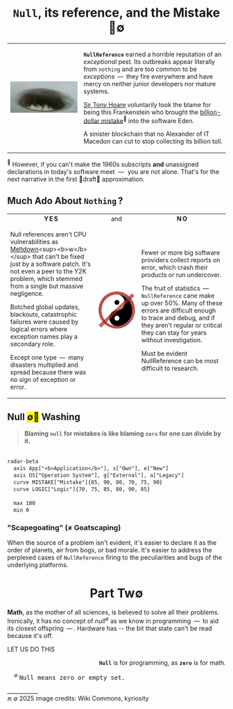 <h1 align = "center"><code>Null</code>, its reference, and the Mistake<br />🔎&empty;</h1>

<table><tr><td><picture><img alt="&thinsp; Monticello-Dam drain hole" src="../../../../_rsc/_img/photo/build/Monticello-Dam-drain.jpg" /></picture>
</td><td>

**`NullReference`** earned a horrible reputation of an _exceptional_ pest. Its outbreaks appear literally from `nothing` and are too common to be _exceptions_ &thinsp;&mdash;&thinsp; 
they fire everywhere and have mercy on neither junior developers nor mature systems.

[Sir Tony Hoare](../../quotes/README+/contributors/README.md#tony-hoare) voluntarily took the blame for being this Frankenstein who brought the 
[billion-dollar mistake](https://www.infoq.com/presentations/Null-References-The-Billion-Dollar-Mistake-Tony-Hoare/)<sup>🎥</sup> into the software Eden. 

A sinister blockchain that no Alexander of IT Macedon can cut to stop collecting its billion toll.
  
</td></tr></table>

<sup>🎥</sup> However, if you can't make the 1960s subscripts **and** unassigned declarations in today's software meet &nbsp;&mdash;&nbsp; you are not alone. That's for the next narrative in the first 🚧draft🚧 approximation.

## Much Ado About `Nothing`&thinsp;?

<table><tr></tr><tr align="center"><td width="40%"><b>Y&thinsp;E&thinsp;S</b></td><td width="20%" >and</td><td width="40%" ><b>N&thinsp;O</b></td>
</tr><tr valign="center"><td>
  
Null references aren't CPU vulnerabilities as [Meltdown](https://en.wikipedia.org/wiki/Meltdown_(security_vulnerability))<sup><b>w</b></sup> that can't be fixed just by a software patch. 
It's not even a peer to the Y2K problem, which stemmed from a single but massive negligence.

Botched global updates, blackouts, catastrophic failures were caused by logical errors where exception names play a secondary role. 

Except one type &thinsp;&mdash;&thinsp; many disasters multiplied and spread because there was no sign of exception or error.
  
</td><td><picture><img alt="&nbsp; Yin&Yang under null sign" src="../../../../_rsc/_img/signs/YinYangNull.png" /></picture></picture></td><td>

Fewer or more big software providers collect reports on error, which crash their products or run undercover.

The fruit of statistics &thinsp;&mdash;&thinsp; `NullReference` cane make up over 50%.  Many of these errors are difficult enough to trace and debug, and if they aren't regular or critical they can stay for years without investigation.

Must be evident NullReference can be most difficult to research.

</td></tr></table>

## Null <mark>&empty;🚿</mark> Washing</h2>

> **Blaming `null` for mistakes is like blaming `zero` for one can divide by it.**

```mermaid

radar-beta
  axis App["<b>Application</b>"], s["Own"], e["New"]
  axis OS["Operation System"], g["External"], a["Legacy"]
  curve MISTAKE["Mistake"]{85, 90, 80, 70, 75, 90}
  curve LOGIC["Logic"]{70, 75, 85, 80, 90, 85}

  max 100
  min 0
```

### "Scapegoating" (≠ Goatscaping) 

When the source of a problem isn't evident, it's easier to declare it as the order of planets, air from bogs, or bad morale. 
It's easier to address the perplexed cases of `NullReference` firing to the peculiarities and bugs of the underlying platforms.

<h1 align = "center">Part Tw&empty;</h1>

**Math**, as the mother of all sciences, is believed to solve all their problems. Ironically, it has no concept of _null_<sup>&empty;</sup> as we know in programming &thinsp;&mdash;&thinsp; to aid its closest offspring &thinsp;&mdash;&thinsp;. Hardware has -- the bit that state can't be read because it's off.

LET US DO THIS

<p dir="rtl">.<b><code>Null</code></b> is for programming, as <code><b>zero</b></code> is for math</p>

&nbsp; &nbsp; <sup>&empty;</sup> <samp>Null means zero or empty set.</samp>

\___________\
🔚 &empty; 2025  image credits: Wiki Commons, kyriosity
